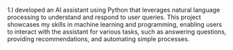 1.I developed an AI assistant using Python that leverages natural language processing to understand and respond to user queries. This project showcases my skills in machine learning and programming, enabling users to interact with the assistant for various tasks, such as answering questions, providing recommendations, and automating simple processes.
